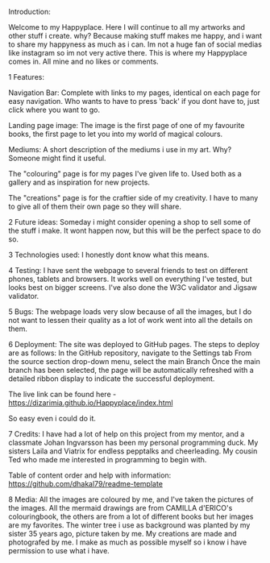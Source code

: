 Introduction:

Welcome to my Happyplace.
Here I will continue to all my artworks and other stuff i create.
why? Because making stuff makes me happy, and i want to share my happyness as much as i can.
Im not a huge fan of social medias like instagram so im not very active there. 
This is where my Happyplace comes in. All mine and no likes or comments.


1 Features:

Navigation Bar: Complete with links to my pages, identical on each page for easy navigation. 
Who wants to have to press 'back' if you dont have to, just click where you want to go.


Landing page image: The image is the first page of one of my favourite books, the first page to let
you into my world of magical colours.


Mediums: A short description of the mediums i use in my art. 
Why? Someone might find it useful.


The "colouring" page is for my pages I've given life to. Used both as a gallery and as inspiration for new projects.

The "creations" page is for the craftier side of my creativity. I have to many to give all of them their own page so they will share. 



2 Future ideas:
Someday i might consider opening a shop to sell some of the stuff i make. It wont happen now, but this will be the perfect space to do so.


3 Technologies used:
I honestly dont know what this means. 


4 Testing: 
I have sent the webpage to several friends to test on different phones, tablets and browsers. 
It works well on everything I've tested, but looks best on bigger screens. 
I've also done the W3C validator and Jigsaw validator.

5 Bugs:
The webpage loads very slow because of all the images, but I do not want to lessen their quality as a lot of work went into all the details on them.

6 Deployment:
The site was deployed to GitHub pages. 
The steps to deploy are as follows:
In the GitHub repository, navigate to the Settings tab
From the source section drop-down menu, select the main Branch
Once the main branch has been selected, the page will be automatically refreshed with a detailed ribbon display to indicate the successful deployment.

The live link can be found here - https://dizarimia.github.io/Happyplace/index.html

So easy even i could do it. 

7 Credits:
I have had a lot of help on this project from my mentor, and a classmate Johan Ingvarsson has been my personal programming duck.
My sisters Laila and Viatrix for endless pepptalks and cheerleading.
My cousin Ted who made me interested in programming to begin with.


Table of content order and help with information: https://github.com/dhakal79/readme-template

8 Media:
All the images are coloured by me, and I've taken the pictures of the images. 
All the mermaid drawings are from CAMILLA d'ERICO's colouringbook, the others are from a lot of different books but her images are my favorites.
The winter tree i use as background was planted by my sister 35 years ago, picture taken by me.
My creations are made and photografed by me.
I make as much as possible myself so i know i have permission to use what i have.

